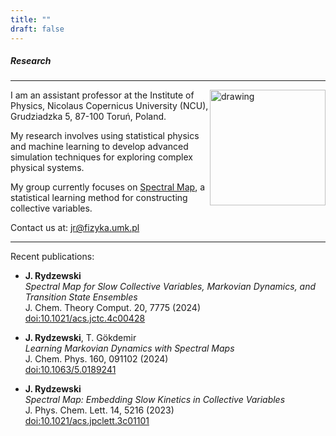 ```yaml
---
title: ""
draft: false
---
```


##### Research
---

<img style="float: right;" src="/markov.jpeg" alt="drawing" width="185"/>

I am an assistant professor at the Institute of Physics, Nicolaus 
Copernicus University (NCU), Grudziadzka 5, 87-100 Toruń, Poland.

My research involves using statistical physics and machine learning to 
develop advanced simulation techniques for exploring complex physical 
systems.

My group currently focuses on [Spectral Map](https://doi.org/10.1021/acs.jpclett.3c01101), 
a statistical learning method for constructing collective variables.

Contact us at: <jr@fizyka.umk.pl>

---

Recent publications:

* __J. Rydzewski__  
  *Spectral Map for Slow Collective Variables, Markovian Dynamics, and Transition State Ensembles*  
  J. Chem. Theory Comput. 20, 7775 (2024)  
  [doi:10.1021/acs.jctc.4c00428](https://doi.org/10.1021/acs.jctc.4c00428)

* __J. Rydzewski__, T. Gökdemir  
  *Learning Markovian Dynamics with Spectral Maps*  
  J. Chem. Phys. 160, 091102 (2024)  
  [doi:10.1063/5.0189241](https://doi.org/10.1063/5.0189241)

* __J. Rydzewski__  
  *Spectral Map: Embedding Slow Kinetics in Collective Variables*  
  J. Phys. Chem. Lett. 14, 5216 (2023)  
  [doi:10.1021/acs.jpclett.3c01101](https://doi.org/10.1021/acs.jpclett.3c01101)
